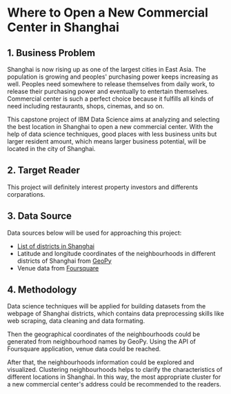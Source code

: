 # Where to Open a New Commercial Center in Shanghai

## 1. Business Problem
Shanghai is now rising up as one of the largest cities in East Asia. The population is growing and peoples' purchasing power keeps increasing as well. Peoples need somewhere to release themselves from daily work, to release their purchasing power and eventually to entertain themselves. Commercial center is such a perfect choice because it fulfills all kinds of need including restaurants, shops, cinemas, and so on.  

This capstone project of IBM Data Science aims at analyzing and selecting the best location in Shanghai to open a new commercial center. With the help of data science techniques, good places with less business units but larger resident amount, which means larger business potential, will be located in the city of Shanghai.

## 2. Target Reader
This project will definitely interest property investors and differents corparations.

## 3. Data Source
Data sources below will be used for approaching this project:  
* [List of districts in Shanghai](https://en.wikipedia.org/wiki/Category:Districts_of_Shanghai)
* Latitude and longitude coordinates of the neighbourhoods in different districts of Shanghai from [GeoPy](https://geopy.readthedocs.io/en/stable/)
* Venue data from [Foursquare](https://fr.foursquare.com/city-guide)

## 4. Methodology
Data science techniques will be applied for building datasets from the webpage of Shanghai districts, which contains data preprocessing skills like web scraping, data cleaning and data formating.  

Then the geographical coordinates of the neighbourhoods could be generated from neighbourhood names by GeoPy. Using the API of Foursquare application, venue data could be reached.  

After that, the neighbourhoods information could be explored and visualized. Clustering neighbourhoods helps to clarify the characteristics of different locations in Shanghai. In this way, the most appropriate cluster for a new commercial center's address could be recommended to the readers.
